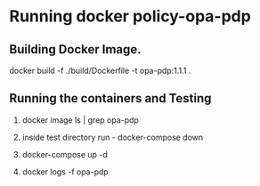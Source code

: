 # Running docker  policy-opa-pdp

## Building Docker Image.
docker build -f  ./build/Dockerfile  -t opa-pdp:1.1.1 .

## Running the containers and Testing

1. docker image ls | grep opa-pdp

2. inside test directory run - docker-compose down
   
3.  docker-compose up -d

4.  docker logs -f opa-pdp
